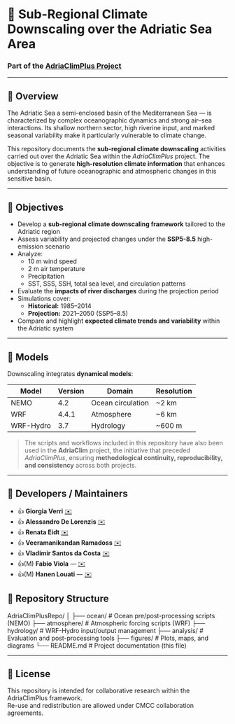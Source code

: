 # 🌊 Sub-Regional Climate Downscaling over the Adriatic Sea Area

### Part of the [AdriaClimPlus Project](https://www.cmcc.it/projects/adriaclimplus)

---

## 📖 Overview
The Adriatic Sea  a semi-enclosed basin of the Mediterranean Sea — is characterized by complex oceanographic dynamics and strong air–sea interactions. Its shallow northern sector, high riverine input, and marked seasonal variability make it particularly vulnerable to climate change.

This repository documents the **sub-regional climate downscaling** activities carried out over the Adriatic Sea within the *AdriaClimPlus* project. The objective is to generate **high-resolution climate information** that enhances understanding of future oceanographic and atmospheric changes in this sensitive basin.

---

## 🎯 Objectives
- Develop a **sub-regional climate downscaling framework** tailored to the Adriatic region  
- Assess variability and projected changes under the **SSP5-8.5** high-emission scenario  
- Analyze:
  - 10 m wind speed  
  - 2 m air temperature  
  - Precipitation  
  - SST, SSS, SSH, total sea level, and circulation patterns  
- Evaluate the **impacts of river discharges** during the projection period
- Simulations cover:
  - **Historical:** 1985–2014  
  - **Projection:** 2021–2050 (SSP5–8.5)
- Compare and highlight **expected climate trends and variability** within the Adriatic system  

---
## 🧩 Models
Downscaling integrates **dynamical models**:

| Model | Version | Domain | Resolution |
|--------|----------|---------|-------------|
| NEMO | 4.2 | Ocean circulation | ~2 km |
| WRF | 4.4.1 | Atmosphere | ~6 km |
| WRF-Hydro | 3.7 | Hydrology | ~600 m |
> The scripts and workflows included in this repository have also been used in the **AdriaClim** project, the initiative that preceded *AdriaClimPlus*, ensuring **methodological continuity, reproducibility, and consistency** across both projects.


---

## 👥 Developers / Maintainers

- 👍 **Giorgia Verri** [✉️](mailto:giorgia.verri@cmcc.it) 
- 👍 **Alessandro De Lorenzis** [✉️](mailto:alessandro.delorenzis@cmcc.it) 
- 👍 **Renata Eidt** [✉️](mailto:renata.eidt@cmcc.it) 
- 👍 **Veeramanikandan Ramadoss** [✉️](mailto:veeramanikandan.ramadoss@cmcc.it) 
- 👍 **Vladimir Santos da Costa** [✉️](mailto:vladimir.santosdacosta@cmcc.it)
- 👍(M) **Fabio Viola** — [✉️](mailto:fabio.viola@cmcc.it)  
- 👍(M) **Hanen Louati** — [✉️](mailto:hanen.louati@cmcc.it)
  
## 📁 Repository Structure

AdriaClimPlusRepo/
│
├── ocean/         # Ocean pre/post-processing scripts (NEMO)
├── atmosphere/    # Atmospheric forcing scripts (WRF)
├── hydrology/     # WRF-Hydro input/output management
├── analysis/      # Evaluation and post-processing tools
├── figures/       # Plots, maps, and diagrams
└── README.md      # Project documentation (this file)

---


## 📜 License
This repository is intended for collaborative research within the AdriaClimPlus framework.  
Re-use and redistribution are allowed under CMCC collaboration agreements.

